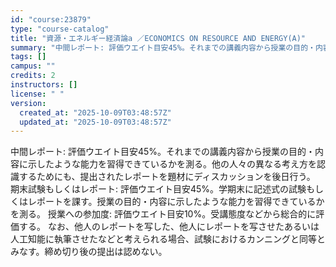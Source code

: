 ```yaml
---
id: "course:23879"
type: "course-catalog"
title: "資源・エネルギー経済論a ／ECONOMICS ON RESOURCE AND ENERGY(A)"
summary: "中間レポート: 評価ウエイト目安45%。それまでの講義内容から授業の目的・内容に示したような能力を習得できているかを測る。他の人々の異なる考え方を認識するためにも、提出されたレポートを題材にディスカッションを後日行う。 期末試験もしくはレポ…"
tags: []
campus: ""
credits: 2
instructors: []
license: " "
version:
  created_at: "2025-10-09T03:48:57Z"
  updated_at: "2025-10-09T03:48:57Z"
---
```


中間レポート: 評価ウエイト目安45%。それまでの講義内容から授業の目的・内容に示したような能力を習得できているかを測る。他の人々の異なる考え方を認識するためにも、提出されたレポートを題材にディスカッションを後日行う。 期末試験もしくはレポート: 評価ウエイト目安45%。学期末に記述式の試験もしくはレポートを課す。授業の目的・内容に示したような能力を習得できているかを測る。 授業への参加度: 評価ウエイト目安10%。受講態度などから総合的に評価する。 なお、他人のレポートを写した、他人にレポートを写させたあるいは人工知能に執筆させたなどと考えられる場合、試験におけるカンニングと同等とみなす。締め切り後の提出は認めない。
